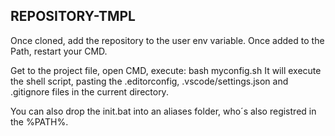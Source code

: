 ## REPOSITORY-TMPL

Once cloned, add the repository to the user env variable.
Once added to the Path, restart your CMD.

Get to the project file, open CMD, execute: bash myconfig.sh
It will execute the shell script, pasting the .editorconfig, .vscode/settings.json and .gitignore files in the current directory.

You can also drop the init.bat into an aliases folder, who´s also registred in the %PATH%.
